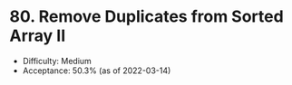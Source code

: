 # 80. Remove Duplicates from Sorted Array II
- Difficulty: Medium
- Acceptance: 50.3% (as of 2022-03-14)
